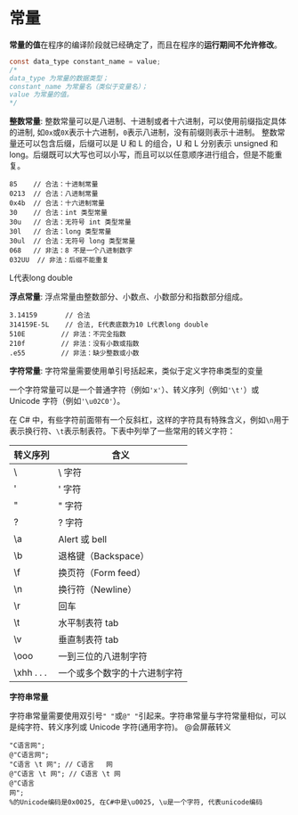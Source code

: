 # 常量

**常量的值**在程序的编译阶段就已经确定了，而且在程序的**运行期间不允许修改**。

```C#
const data_type constant_name = value;
/*
data_type 为常量的数据类型；
constant_name 为常量名（类似于变量名）；
value 为常量的值。
*/
```

**整数常量**: 整数常量可以是八进制、十进制或者十六进制，可以使用前缀指定具体的进制, 如`0x`或`0X`表示十六进制，`0`表示八进制，没有前缀则表示十进制。 整数常量还可以包含后缀，后缀可以是 U 和 L 的组合，U 和 L 分别表示 unsigned 和 long。后缀既可以大写也可以小写，而且可以以任意顺序进行组合，但是不能重复。

```
85    // 合法：十进制常量
0213  // 合法：八进制常量
0x4b  // 合法：十六进制常量
30    // 合法：int 类型常量
30u   // 合法：无符号 int 类型常量
30l   // 合法：long 类型常量
30ul  // 合法：无符号 long 类型常量
068   // 非法：8 不是一个八进制数字
032UU  // 非法：后缀不能重复
```

L代表long double

**浮点常量**: 浮点常量由整数部分、小数点、小数部分和指数部分组成。

```
3.14159       // 合法
314159E-5L    // 合法, E代表底数为10 L代表long double
510E         // 非法：不完全指数
210f         // 非法：没有小数或指数
.e55         // 非法：缺少整数或小数
```

**字符常量**: 字符常量需要使用单引号括起来，类似于定义字符串类型的变量

一个字符常量可以是一个普通字符（例如`'x'`）、转义序列（例如`'\t'`）或 Unicode 字符（例如`'\u02C0'`）。

在 C# 中，有些字符前面带有一个反斜杠，这样的字符具有特殊含义，例如`\n`用于表示换行符、`\t`表示制表符。下表中列举了一些常用的转义字符：

| 转义序列   | 含义                         |
| ---------- | ---------------------------- |
| \\         | \ 字符                       |
| \'         | ' 字符                       |
| \"         | " 字符                       |
| \?         | ? 字符                       |
| \a         | Alert 或 bell                |
| \b         | 退格键（Backspace）          |
| \f         | 换页符（Form feed）          |
| \n         | 换行符（Newline）            |
| \r         | 回车                         |
| \t         | 水平制表符 tab               |
| \v         | 垂直制表符 tab               |
| \ooo       | 一到三位的八进制字符         |
| \xhh . . . | 一个或多个数字的十六进制字符 |

**字符串常量**

字符串常量需要使用双引号`" "`或`@" "`引起来。字符串常量与字符常量相似，可以是纯字符、转义序列或 Unicode 字符(通用字符)。 @会屏蔽转义

```
"C语言网";    
@"C语言网";   
"C语言 \t 网";	// C语言 	 网
@"C语言 \t 网"; // C语言 \t 网
@"C语言
网";
%的Unicode编码是0x0025, 在C#中是\u0025, \u是一个字符, 代表unicode编码
```

